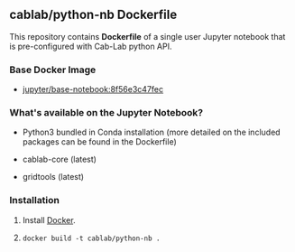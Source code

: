 ## cablab/python-nb Dockerfile


This repository contains **Dockerfile** of a single user Jupyter notebook that is pre-configured with Cab-Lab python API.


### Base Docker Image

* [jupyter/base-notebook:8f56e3c47fec](https://hub.docker.com/r/jupyter/base-notebook/)

### What's available on the Jupyter Notebook?

* Python3 bundled in Conda installation (more detailed on the included packages can be found in the Dockerfile)

* cablab-core (latest)

* gridtools (latest)


### Installation

1. Install [Docker](https://www.docker.com/).
 
2. `docker build -t cablab/python-nb .`
